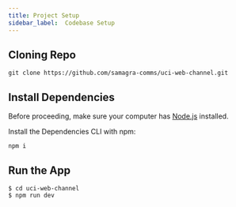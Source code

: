 ```yaml
---
title: Project Setup
sidebar_label:  Codebase Setup
---
```




<head>
  <title>Codebase Setup</title>
  <meta
    name="description"
    content="your meta content goes here"
  />
</head>

## Cloning Repo 
`git clone https://github.com/samagra-comms/uci-web-channel.git`


## Install Dependencies

Before proceeding, make sure your computer has [Node.js](../reference/glossary.md#node) installed. 

Install the Dependencies CLI with npm:

```shell
npm i
```


<!-- :::note
add your note here, if there are any
::: -->


## Run the App


```shell
$ cd uci-web-channel
$ npm run dev
```


